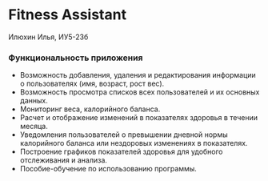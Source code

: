 # Fitness Assistant
Илюхин Илья, ИУ5-23б

### Функциональность приложения
+ Возможность добавления, удаления и редактирования информации о пользователях (имя, возраст, рост вес).
+ Возможность просмотра списков всех пользователей и их основных данных.
+ Мониторинг веса, калорийного баланса.
+ Расчет и отображение изменений в показателях здоровья в течении месяца.
+ Уведомления пользователей о превышении дневной нормы калорийного баланса или нездоровых изменениях в показателях.
+ Построение графиков показателей здоровья для удобного отслеживания и анализа.
+ Пособие-обучение по использованию программы.
